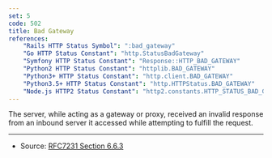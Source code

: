 ```yaml
---
set: 5
code: 502
title: Bad Gateway
references:
    "Rails HTTP Status Symbol": ":bad_gateway"
    "Go HTTP Status Constant": "http.StatusBadGateway"
    "Symfony HTTP Status Constant": "Response::HTTP_BAD_GATEWAY"
    "Python2 HTTP Status Constant": "httplib.BAD_GATEWAY"
    "Python3+ HTTP Status Constant": "http.client.BAD_GATEWAY"
    "Python3.5+ HTTP Status Constant": "http.HTTPStatus.BAD_GATEWAY"
    "Node.js HTTP2 Status Constant": "http2.constants.HTTP_STATUS_BAD_GATEWAY"
---
```


The server, while acting as a gateway or proxy, received an invalid response from an inbound server it accessed while attempting to fulfill the request.

---

* Source: [RFC7231 Section 6.6.3][1]

[1]: <http://tools.ietf.org/html/rfc7231#section-6.6.3>
